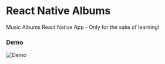 # React Native Albums
Music Albums React Native App - Only for the sake of learning!

### Demo
![Demo](Demo.gif)
